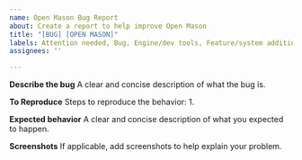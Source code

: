 ```yaml
---
name: Open Mason Bug Report
about: Create a report to help improve Open Mason
title: "[BUG] [OPEN MASON]"
labels: Attention needed, Bug, Engine/dev tools, Feature/system addition
assignees: ''

---
```


**Describe the bug**
A clear and concise description of what the bug is.

**To Reproduce**
Steps to reproduce the behavior:
1. 

**Expected behavior**
A clear and concise description of what you expected to happen.

**Screenshots**
If applicable, add screenshots to help explain your problem.
